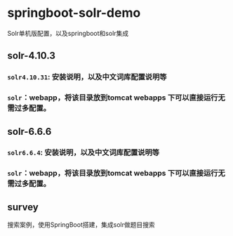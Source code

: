 # springboot-solr-demo
Solr单机版配置，以及springboot和solr集成

## solr-4.10.3 

### `solr4.10.31`: 安装说明，以及中文词库配置说明等

### `solr`：webapp，将该目录放到tomcat webapps 下可以直接运行无需过多配置。


## solr-6.6.6 

### `solr6.6.4`: 安装说明，以及中文词库配置说明等

### `solr`：webapp，将该目录放到tomcat webapps 下可以直接运行无需过多配置。


## survey 

搜索案例，使用SpringBoot搭建，集成solr做题目搜索
